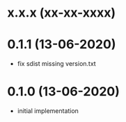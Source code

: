 # x.x.x (xx-xx-xxxx)

# 0.1.1 (13-06-2020)
- fix sdist missing version.txt

# 0.1.0 (13-06-2020)
- initial implementation
